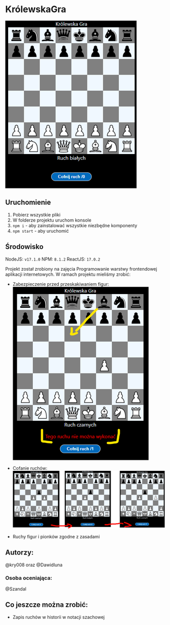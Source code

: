 # KrólewskaGra
![Początkowa plansza](https://raw.githubusercontent.com/kry008/krolewskaGra/main/readmeImg/1.png)
## Uruchomienie
1. Pobierz wszystkie pliki
2. W folderze projektu uruchom konsole
3. `npm i` - aby zainstalować wszystkie niezbędne komponenty
4. `npm start` - aby uruchomić

## Środowisko
NodeJS: `v17.1.0`
NPM: `8.1.2`
ReactJS: `17.0.2`

Projekt został zrobiony na zajęcia Programowanie warstwy frontendowej aplikacji internetowych. W ramach projektu mieliśmy zrobić:

 - Zabezpieczenie przed przeskakiwaniem figur:  
 ![Przeskakiwanie figur - zabezpieczenie](https://raw.githubusercontent.com/kry008/krolewskaGra/main/readmeImg/3.png)
 
 - Cofanie ruchów: 
![Przeskakiwanie figur - zabezpieczenie](https://raw.githubusercontent.com/kry008/krolewskaGra/main/readmeImg/5.png)
 - Ruchy figur i pionków zgodne z zasadami
## Autorzy:
@kry008 oraz @Dawidluna

### Osoba oceniająca:
@Szandal

## Co jeszcze można zrobić:
 - Zapis ruchów w historii w notacji szachowej 
